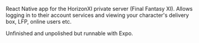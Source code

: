 React Native app for the HorizonXI private server (Final Fantasy XI). Allows logging in to their account services and viewing your character's delivery box, LFP, online users etc.

Unfinished and unpolished but runnable with Expo.
